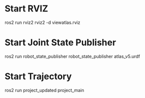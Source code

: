 # Start RVIZ
  
ros2 run rviz2 rviz2 -d viewatlas.rviz

# Start Joint State Publisher

ros2 run robot_state_publisher robot_state_publisher atlas_v5.urdf

# Start Trajectory

ros2 run project_updated project_main
